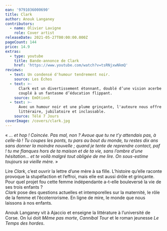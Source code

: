 ```yaml
---
ean: '9791036000690'
title: Clark
author: Anouk Langaney
contributors:
  - name: Olivier Lavigne
    role: Cover artist
releaseDate: 2021-05-27T00:00:00.000Z
pageCount: 144
price: 14.9
extras:
  - type: youtube
    title: Bande-annonce de Clark
    href: 'https://www.youtube.com/watch?v=tsRNjxwNkmQ'
reviews:
  - text: Un condensé d'humour tendrement noir.
    source: Les Échos
  - text: >-
      Clark est un divertissement étonnant, doublé d’une vision acerbe du monde,
      couplé à un fantasme d’éducation flippant.
    source: EmOtionS
  - text: >-
      Avec un humour noir et une plume grinçante, l'auteure nous offre un ovni
      littéraire, jubilatoire et inclassable.
    source: Télé 7 Jours
coverImage: /covers/clark.jpg
---
```


« *... et hop ! Coincée. Pas mal, non ? Avoue que tu ne t’y attendais pas, à celle-là ! Tu coupes les ponts, tu pars au bout du monde, tu restes dix ans sans donner la moindre nouvelle ; quand je tente de reprendre contact, paf ! tu me flanques hors de ta maison et de ta vie, sans l’ombre d’une hésitation… et te voilà malgré tout obligée de me lire. On sous-estime toujours sa vieille mère.* »

Lire *Clark*, c’est ouvrir la lettre d’une mère à sa fille. L’histoire qu’elle raconte provoque la stupéfaction et l’effroi, mais elle est aussi drôle et grinçante. Pour quel projet fou cette femme indépendante a-t-elle bouleversé la vie de ses trois enfants ?\
*Clark* pose des questions actuelles et intemporelles sur la maternité, le rôle de la femme et l’écoterrorisme. En ligne de mire, le monde que nous laissons à nos enfants.

Anouk Langaney vit à Ajaccio et enseigne la littérature à l’université de Corse. On lui doit *Même pas morte*, *Cannibal Tour* et le roman jeunesse *Le Temps des hordes*.

